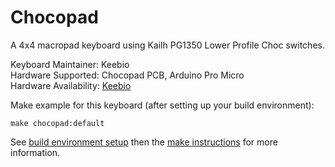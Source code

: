Chocopad
========

A 4x4 macropad keyboard using Kailh PG1350 Lower Profile Choc switches.

Keyboard Maintainer: Keebio  
Hardware Supported: Chocopad PCB, Arduino Pro Micro  
Hardware Availability: [Keebio](https://keeb.io)

Make example for this keyboard (after setting up your build environment):

    make chocopad:default

See [build environment setup](https://docs.qmk.fm/#/getting_started_build_tools) then the [make instructions](https://docs.qmk.fm/#/getting_started_make_guide) for more information.
